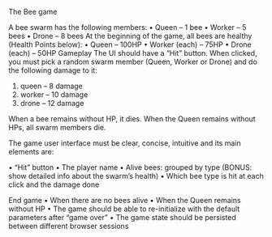 The Bee game

A bee swarm has the following members:
• Queen – 1 bee
• Worker – 5 bees
• Drone – 8 bees
At the beginning of the game, all bees are healthy (Health Points below):
• Queen – 100HP
• Worker (each) – 75HP
• Drone (each) – 50HP
Gameplay
The UI should have a “Hit” button. When clicked, you must pick a random swarm member (Queen,
Worker or Drone) and do the following damage to it: 
1. queen – 8 damage
2. worker – 10 damage
3. drone – 12 damage

When a bee remains without HP, it dies. When the Queen remains without HPs, all swarm members
die.

The game user interface must be clear, concise, intuitive and its main elements are:

• “Hit” button
• The player name
• Alive bees: grouped by type (BONUS: show detailed info about the swarm’s health)
• Which bee type is hit at each click and the damage done

End game
• When there are no bees alive
• When the Queen remains without HP
• The game should be able to re-initialize with the default parameters after “game over”
• The game state should be persisted between different browser sessions
